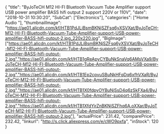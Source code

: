 {
	"title": "ByJoTeCH M12 HI-FI Bluetooth Vacuum Tube Amplifier support USB power amplifier BASS hifi output 2 support 220V or 110V",
	"date": "2018-10-31 10:30:20",
	"SubCat": ["Electronics"],
	"categories": ["Home Audio "],
	"thumbnailImage": "https://ae01.alicdn.com/kf/HTB1PdJLiBsmBKNjSZFsq6yXSVXat/ByJoTeCH-M12-HI-FI-Bluetooth-Vacuum-Tube-Amplifier-support-USB-power-amplifier-BASS-hifi-output-2.jpg_220x220.jpg",
	"BigImage": ["https://ae01.alicdn.com/kf/HTB1PdJLiBsmBKNjSZFsq6yXSVXat/ByJoTeCH-M12-HI-FI-Bluetooth-Vacuum-Tube-Amplifier-support-USB-power-amplifier-BASS-hifi-output-2.jpg","https://ae01.alicdn.com/kf/HTB1gReApyCYBuNkSnaVq6AMsVXa9/ByJoTeCH-M12-HI-FI-Bluetooth-Vacuum-Tube-Amplifier-support-USB-power-amplifier-BASS-hifi-output-2.jpg","https://ae01.alicdn.com/kf/HTB1Ep2cpvuSBuNkHFqDq6xfhVXaR/ByJoTeCH-M12-HI-FI-Bluetooth-Vacuum-Tube-Amplifier-support-USB-power-amplifier-BASS-hifi-output-2.jpg","https://ae01.alicdn.com/kf/HTB1X0fdpyOYBuNjSsD4q6zSkFXa4/ByJoTeCH-M12-HI-FI-Bluetooth-Vacuum-Tube-Amplifier-support-USB-power-amplifier-BASS-hifi-output-2.jpg","https://ae01.alicdn.com/kf/HTB1XfdYirZnBKNjSZFhq6A.oXXar/ByJoTeCH-M12-HI-FI-Bluetooth-Vacuum-Tube-Amplifier-support-USB-power-amplifier-BASS-hifi-output-2.jpg"],
	"actualPrice": 231.42,
	"comparePrice": 232.42,
	"linkurl": "http://s.click.aliexpress.com/e/cWO9pxfa",
	"inStock": 120
}
